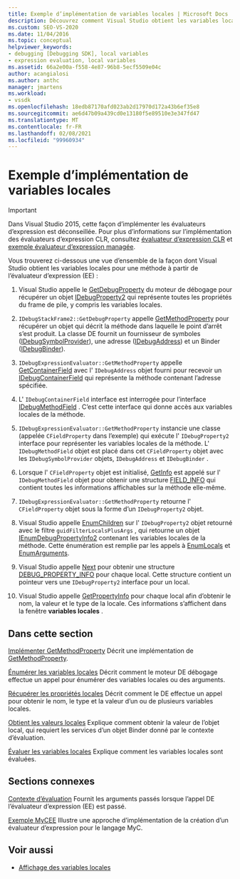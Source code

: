 ```yaml
---
title: Exemple d’implémentation de variables locales | Microsoft Docs
description: Découvrez comment Visual Studio obtient les variables locales pour une méthode à partir de l’évaluateur d’expression dans cet article.
ms.custom: SEO-VS-2020
ms.date: 11/04/2016
ms.topic: conceptual
helpviewer_keywords:
- debugging [Debugging SDK], local variables
- expression evaluation, local variables
ms.assetid: 66a2e00a-f558-4e87-96b8-5ecf5509e04c
author: acangialosi
ms.author: anthc
manager: jmartens
ms.workload:
- vssdk
ms.openlocfilehash: 18edb87170afd023ab2d17970d172a43b6ef35e8
ms.sourcegitcommit: ae6d47b09a439cd0e13180f5e89510e3e347fd47
ms.translationtype: MT
ms.contentlocale: fr-FR
ms.lasthandoff: 02/08/2021
ms.locfileid: "99960934"
---
```

# <a name="sample-implementation-of-locals"></a>Exemple d’implémentation de variables locales
> [!IMPORTANT]
> Dans Visual Studio 2015, cette façon d’implémenter les évaluateurs d’expression est déconseillée. Pour plus d’informations sur l’implémentation des évaluateurs d’expression CLR, consultez [évaluateur d’expression CLR](https://github.com/Microsoft/ConcordExtensibilitySamples/wiki/CLR-Expression-Evaluators) et [exemple évaluateur d’expression managée](https://github.com/Microsoft/ConcordExtensibilitySamples/wiki/Managed-Expression-Evaluator-Sample).

 Vous trouverez ci-dessous une vue d’ensemble de la façon dont Visual Studio obtient les variables locales pour une méthode à partir de l’évaluateur d’expression (EE) :

1. Visual Studio appelle le [GetDebugProperty](../../extensibility/debugger/reference/idebugstackframe2-getdebugproperty.md) du moteur de débogage pour récupérer un objet [IDebugProperty2](../../extensibility/debugger/reference/idebugproperty2.md) qui représente toutes les propriétés du frame de pile, y compris les variables locales.

2. `IDebugStackFrame2::GetDebugProperty` appelle [GetMethodProperty](../../extensibility/debugger/reference/idebugexpressionevaluator-getmethodproperty.md) pour récupérer un objet qui décrit la méthode dans laquelle le point d’arrêt s’est produit. La classe DE fournit un fournisseur de symboles ([IDebugSymbolProvider](../../extensibility/debugger/reference/idebugsymbolprovider.md)), une adresse ([IDebugAddress](../../extensibility/debugger/reference/idebugaddress.md)) et un Binder ([IDebugBinder](../../extensibility/debugger/reference/idebugbinder.md)).

3. `IDebugExpressionEvaluator::GetMethodProperty` appelle [GetContainerField](../../extensibility/debugger/reference/idebugsymbolprovider-getcontainerfield.md) avec l' `IDebugAddress` objet fourni pour recevoir un [IDebugContainerField](../../extensibility/debugger/reference/idebugcontainerfield.md) qui représente la méthode contenant l’adresse spécifiée.

4. L' `IDebugContainerField` interface est interrogée pour l’interface [IDebugMethodField](../../extensibility/debugger/reference/idebugmethodfield.md) . C’est cette interface qui donne accès aux variables locales de la méthode.

5. `IDebugExpressionEvaluator::GetMethodProperty` instancie une classe (appelée `CFieldProperty` dans l’exemple) qui exécute l' `IDebugProperty2` interface pour représenter les variables locales de la méthode. L' `IDebugMethodField` objet est placé dans cet `CFieldProperty` objet avec les `IDebugSymbolProvider` objets, `IDebugAddress` et `IDebugBinder` .

6. Lorsque l' `CFieldProperty` objet est initialisé, [GetInfo](../../extensibility/debugger/reference/idebugfield-getinfo.md) est appelé sur l' `IDebugMethodField` objet pour obtenir une structure [FIELD_INFO](../../extensibility/debugger/reference/field-info.md) qui contient toutes les informations affichables sur la méthode elle-même.

7. `IDebugExpressionEvaluator::GetMethodProperty` retourne l' `CFieldProperty` objet sous la forme d’un `IDebugProperty2` objet.

8. Visual Studio appelle [EnumChildren](../../extensibility/debugger/reference/idebugproperty2-enumchildren.md) sur l' `IDebugProperty2` objet retourné avec le filtre `guidFilterLocalsPlusArgs` , qui retourne un objet [IEnumDebugPropertyInfo2](../../extensibility/debugger/reference/ienumdebugpropertyinfo2.md) contenant les variables locales de la méthode. Cette énumération est remplie par les appels à [EnumLocals](../../extensibility/debugger/reference/idebugmethodfield-enumlocals.md) et [EnumArguments](../../extensibility/debugger/reference/idebugmethodfield-enumarguments.md).

9. Visual Studio appelle [Next](../../extensibility/debugger/reference/ienumdebugpropertyinfo2-next.md) pour obtenir une structure [DEBUG_PROPERTY_INFO](../../extensibility/debugger/reference/debug-property-info.md) pour chaque local. Cette structure contient un pointeur vers une `IDebugProperty2` interface pour un local.

10. Visual Studio appelle [GetPropertyInfo](../../extensibility/debugger/reference/idebugproperty2-getpropertyinfo.md) pour chaque local afin d’obtenir le nom, la valeur et le type de la locale. Ces informations s’affichent dans la fenêtre **variables locales** .

## <a name="in-this-section"></a>Dans cette section
 [Implémenter GetMethodProperty](../../extensibility/debugger/implementing-getmethodproperty.md) Décrit une implémentation de [GetMethodProperty](../../extensibility/debugger/reference/idebugexpressionevaluator-getmethodproperty.md).

 [Énumérer les variables locales](../../extensibility/debugger/enumerating-locals.md) Décrit comment le moteur DE débogage effectue un appel pour énumérer des variables locales ou des arguments.

 [Récupérer les propriétés locales](../../extensibility/debugger/getting-local-properties.md) Décrit comment le DE effectue un appel pour obtenir le nom, le type et la valeur d’un ou de plusieurs variables locales.

 [Obtient les valeurs locales](../../extensibility/debugger/getting-local-values.md) Explique comment obtenir la valeur de l’objet local, qui requiert les services d’un objet Binder donné par le contexte d’évaluation.

 [Évaluer les variables locales](../../extensibility/debugger/evaluating-locals.md) Explique comment les variables locales sont évaluées.

## <a name="related-sections"></a>Sections connexes
 [Contexte d’évaluation](../../extensibility/debugger/evaluation-context.md) Fournit les arguments passés lorsque l’appel DE l’évaluateur d’expression (EE) est passé.

 [Exemple MyCEE](/previous-versions/) Illustre une approche d’implémentation de la création d’un évaluateur d’expression pour le langage MyC.

## <a name="see-also"></a>Voir aussi
- [Affichage des variables locales](../../extensibility/debugger/displaying-locals.md)